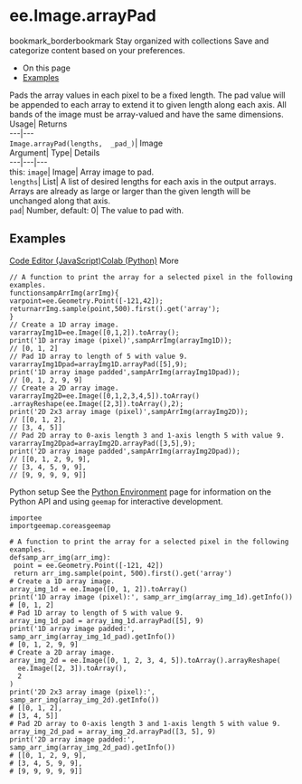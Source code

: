  
#  ee.Image.arrayPad 
bookmark_borderbookmark Stay organized with collections  Save and categorize content based on your preferences.
  * On this page
  * [Examples](https://developers.google.com/earth-engine/apidocs/ee-image-arraypad#examples)


Pads the array values in each pixel to be a fixed length. The pad value will be appended to each array to extend it to given length along each axis. All bands of the image must be array-valued and have the same dimensions. 
Usage| Returns  
---|---  
`Image.arrayPad(lengths,  _pad_)`| Image  
Argument| Type| Details  
---|---|---  
this: `image`| Image| Array image to pad.  
`lengths`| List| A list of desired lengths for each axis in the output arrays. Arrays are already as large or larger than the given length will be unchanged along that axis.  
`pad`| Number, default: 0| The value to pad with.  
## Examples
[Code Editor (JavaScript)](https://developers.google.com/earth-engine/apidocs/ee-image-arraypad#code-editor-javascript-sample)[Colab (Python)](https://developers.google.com/earth-engine/apidocs/ee-image-arraypad#colab-python-sample) More
```
// A function to print the array for a selected pixel in the following examples.
functionsampArrImg(arrImg){
varpoint=ee.Geometry.Point([-121,42]);
returnarrImg.sample(point,500).first().get('array');
}
// Create a 1D array image.
vararrayImg1D=ee.Image([0,1,2]).toArray();
print('1D array image (pixel)',sampArrImg(arrayImg1D));
// [0, 1, 2]
// Pad 1D array to length of 5 with value 9.
vararrayImg1Dpad=arrayImg1D.arrayPad([5],9);
print('1D array image padded',sampArrImg(arrayImg1Dpad));
// [0, 1, 2, 9, 9]
// Create a 2D array image.
vararrayImg2D=ee.Image([0,1,2,3,4,5]).toArray()
.arrayReshape(ee.Image([2,3]).toArray(),2);
print('2D 2x3 array image (pixel)',sampArrImg(arrayImg2D));
// [[0, 1, 2],
// [3, 4, 5]]
// Pad 2D array to 0-axis length 3 and 1-axis length 5 with value 9.
vararrayImg2Dpad=arrayImg2D.arrayPad([3,5],9);
print('2D array image padded',sampArrImg(arrayImg2Dpad));
// [[0, 1, 2, 9, 9],
// [3, 4, 5, 9, 9],
// [9, 9, 9, 9, 9]]
```
Python setup
See the [ Python Environment](https://developers.google.com/earth-engine/guides/python_install) page for information on the Python API and using `geemap` for interactive development.
```
importee
importgeemap.coreasgeemap
```
```
# A function to print the array for a selected pixel in the following examples.
defsamp_arr_img(arr_img):
 point = ee.Geometry.Point([-121, 42])
 return arr_img.sample(point, 500).first().get('array')
# Create a 1D array image.
array_img_1d = ee.Image([0, 1, 2]).toArray()
print('1D array image (pixel):', samp_arr_img(array_img_1d).getInfo())
# [0, 1, 2]
# Pad 1D array to length of 5 with value 9.
array_img_1d_pad = array_img_1d.arrayPad([5], 9)
print('1D array image padded:', samp_arr_img(array_img_1d_pad).getInfo())
# [0, 1, 2, 9, 9]
# Create a 2D array image.
array_img_2d = ee.Image([0, 1, 2, 3, 4, 5]).toArray().arrayReshape(
  ee.Image([2, 3]).toArray(),
  2
)
print('2D 2x3 array image (pixel):', samp_arr_img(array_img_2d).getInfo())
# [[0, 1, 2],
# [3, 4, 5]]
# Pad 2D array to 0-axis length 3 and 1-axis length 5 with value 9.
array_img_2d_pad = array_img_2d.arrayPad([3, 5], 9)
print('2D array image padded:', samp_arr_img(array_img_2d_pad).getInfo())
# [[0, 1, 2, 9, 9],
# [3, 4, 5, 9, 9],
# [9, 9, 9, 9, 9]]
```

